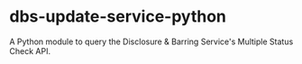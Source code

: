 # dbs-update-service-python
A Python module to query the Disclosure &amp; Barring Service's Multiple Status Check API.
